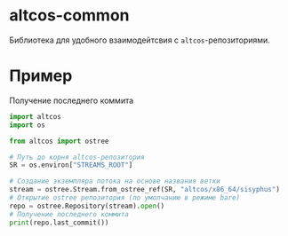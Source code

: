 # altcos-common

Библиотека для удобного взаимодейтсвия с `altcos`-репозиториями.

# Пример

Получение последнего коммита
```python
import altcos
import os

from altcos import ostree

# Путь до корня altcos-репозитория
SR = os.environ["STREAMS_ROOT"]

# Создание экземпляра потока на основе названия ветки
stream = ostree.Stream.from_ostree_ref(SR, "altcos/x86_64/sisyphus")
# Открытие ostree репозитория (по умолчанию в режиме bare)
repo = ostree.Repository(stream).open()
# Получение последнего коммита
print(repo.last_commit())
```
